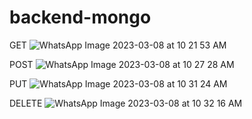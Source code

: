 # backend-mongo
GET
![WhatsApp Image 2023-03-08 at 10 21 53 AM](https://user-images.githubusercontent.com/106355475/223773312-346ac78c-92ea-4629-a451-a08ac0103981.jpeg)

POST
![WhatsApp Image 2023-03-08 at 10 27 28 AM](https://user-images.githubusercontent.com/106355475/223773513-2baff3e8-9cd4-4391-8b80-add7a5bf8745.jpeg)

PUT
![WhatsApp Image 2023-03-08 at 10 31 24 AM](https://user-images.githubusercontent.com/106355475/223773578-afb89d66-cf39-40b6-8539-2a4361743d4b.jpeg)

DELETE
![WhatsApp Image 2023-03-08 at 10 32 16 AM](https://user-images.githubusercontent.com/106355475/223773633-863800d5-cb12-4256-a873-85085f6cf27e.jpeg)
